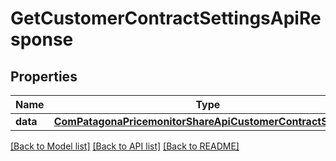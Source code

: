 # GetCustomerContractSettingsApiResponse

## Properties
Name | Type | Description | Notes
------------ | ------------- | ------------- | -------------
**data** | [**ComPatagonaPricemonitorShareApiCustomerContractSettings**](ComPatagonaPricemonitorShareApiCustomerContractSettings.md) |  | 

[[Back to Model list]](../README.md#documentation-for-models) [[Back to API list]](../README.md#documentation-for-api-endpoints) [[Back to README]](../README.md)


